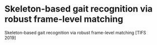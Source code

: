# Skeleton-based gait recognition via robust frame-level matching
 Skeleton-based gait recognition via robust frame-level matching [TIFS 2019]
